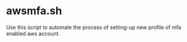 # awsmfa.sh
Use this script to automate the process of setting-up new profile of mfa enabled aws account. 

